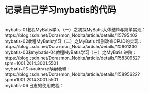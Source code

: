 # 记录自己学习mybatis的代码
<br>
mybatis-01教程MyBatis学习（一）之初探MyBatis大体结构与简单实现：https://blog.csdn.net/Doraemon_Nobita/article/details/115795402
<br>
mybatis-02教程MyBatis学习（二）之MyBatis 增删改查CRUD的实现：https://blog.csdn.net/Doraemon_Nobita/article/details/115801236
<br>
mybatis-03和mybatis-04教程MyBatis学习（三）之MyBatis 进阶：https://blog.csdn.net/Doraemon_Nobita/article/details/115830952?spm=1001.2014.3001.5501
<br>
mybatis-05 resultmap映射教程：https://blog.csdn.net/Doraemon_Nobita/article/details/115895622?spm=1001.2014.3001.5501
<br>
mybatis-06 日志的使用教程：
